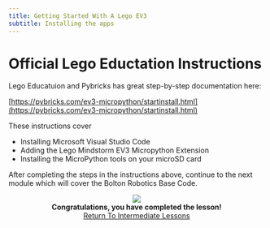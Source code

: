 ```yaml
---
title: Getting Started With A Lego EV3
subtitle: Installing the apps 
---
```

# Official Lego Eductation Instructions
Lego Educatuion and Pybricks has great step-by-step documentation here:

[https://pybricks.com/ev3-micropython/startinstall.html](https://pybricks.com/ev3-micropython/startinstall.html)

These instructions cover
- Installing Microsoft Visual Studio Code
- Adding the Lego Mindstorm EV3 Micropython Extension
- Installing the MicroPython tools on your microSD card

After completing the steps in the instructions above, continue to the next module which will cover the Bolton Robotics Base Code.

<p align="center">
<IMG ALIGN="CENTER" SRC="https://fssfll.github.io/fssfll/images/finish.jpg">
<BR>
<B>Congratulations, you have completed the lesson!</B><BR>
<A HREF="https://fssfll.github.io/fssfll/lessons/intermediate/">Return To Intermediate Lessons</A>
<BR>
 </P>
